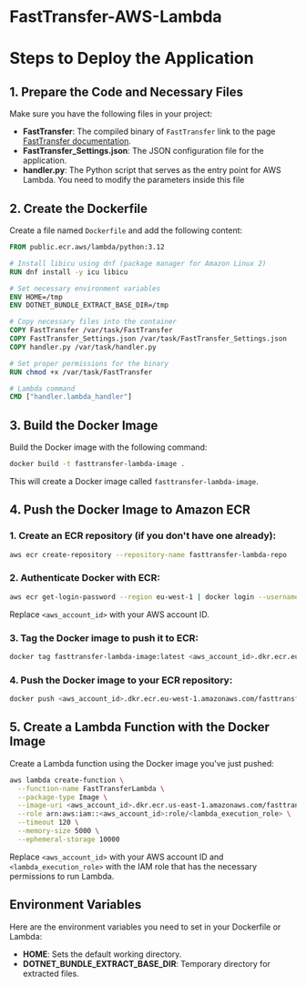 # FastTransfer-AWS-Lambda

# Steps to Deploy the Application

## 1. Prepare the Code and Necessary Files
Make sure you have the following files in your project:

- **FastTransfer**: The compiled binary of `FastTransfer` link to the page [FastTransfer documentation](https://aetperf.github.io/FastTransfer-Documentation/).
- **FastTransfer_Settings.json**: The JSON configuration file for the application.
- **handler.py**: The Python script that serves as the entry point for AWS Lambda. You need to modify the parameters inside this file

## 2. Create the Dockerfile
Create a file named `Dockerfile` and add the following content:

```dockerfile
FROM public.ecr.aws/lambda/python:3.12

# Install libicu using dnf (package manager for Amazon Linux 2)
RUN dnf install -y icu libicu

# Set necessary environment variables
ENV HOME=/tmp
ENV DOTNET_BUNDLE_EXTRACT_BASE_DIR=/tmp

# Copy necessary files into the container
COPY FastTransfer /var/task/FastTransfer
COPY FastTransfer_Settings.json /var/task/FastTransfer_Settings.json
COPY handler.py /var/task/handler.py

# Set proper permissions for the binary
RUN chmod +x /var/task/FastTransfer

# Lambda command
CMD ["handler.lambda_handler"]
```

## 3. Build the Docker Image
Build the Docker image with the following command:

```bash
docker build -t fasttransfer-lambda-image .
```
This will create a Docker image called `fasttransfer-lambda-image`.

## 4. Push the Docker Image to Amazon ECR

### 1. Create an ECR repository (if you don't have one already):
```bash
aws ecr create-repository --repository-name fasttransfer-lambda-repo
```

### 2. Authenticate Docker with ECR:
```bash
aws ecr get-login-password --region eu-west-1 | docker login --username AWS --password-stdin <aws_account_id>.dkr.ecr.eu-west-1.amazonaws.com
```
Replace `<aws_account_id>` with your AWS account ID.

### 3. Tag the Docker image to push it to ECR:
```bash
docker tag fasttransfer-lambda-image:latest <aws_account_id>.dkr.ecr.eu-west-1.amazonaws.com/fasttransfer-lambda-repo:latest
```

### 4. Push the Docker image to your ECR repository:
```bash
docker push <aws_account_id>.dkr.ecr.eu-west-1.amazonaws.com/fasttransfer-lambda-repo:latest
```

## 5. Create a Lambda Function with the Docker Image

Create a Lambda function using the Docker image you've just pushed:

```bash
aws lambda create-function \
  --function-name FastTransferLambda \
  --package-type Image \
  --image-uri <aws_account_id>.dkr.ecr.us-east-1.amazonaws.com/fasttransfer-lambda-repo:latest \
  --role arn:aws:iam::<aws_account_id>:role/<lambda_execution_role> \
  --timeout 120 \
  --memory-size 5000 \
  --ephemeral-storage 10000
```
Replace `<aws_account_id>` with your AWS account ID and `<lambda_execution_role>` with the IAM role that has the necessary permissions to run Lambda.

## Environment Variables

Here are the environment variables you need to set in your Dockerfile or Lambda:

- **HOME**: Sets the default working directory.
- **DOTNET_BUNDLE_EXTRACT_BASE_DIR**: Temporary directory for extracted files.

